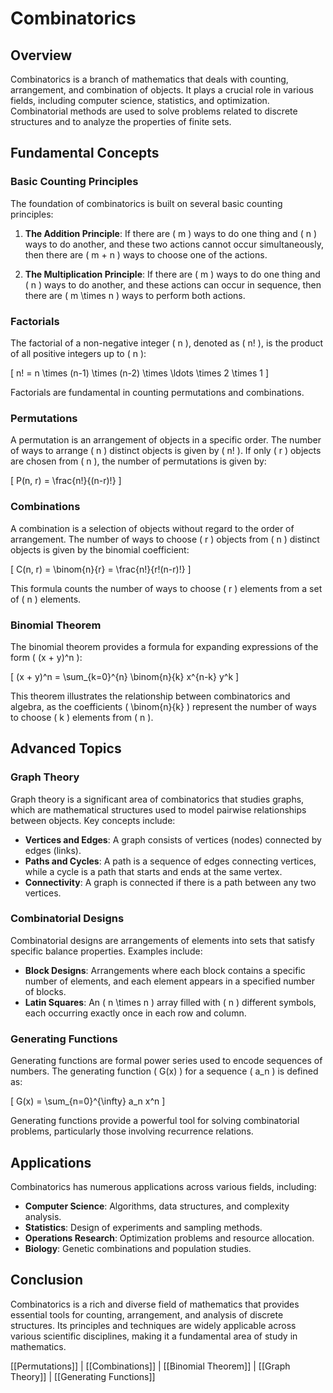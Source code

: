 
# Combinatorics

## Overview
Combinatorics is a branch of mathematics that deals with counting, arrangement, and combination of objects. It plays a crucial role in various fields, including computer science, statistics, and optimization. Combinatorial methods are used to solve problems related to discrete structures and to analyze the properties of finite sets.

## Fundamental Concepts

### Basic Counting Principles
The foundation of combinatorics is built on several basic counting principles:

1. **The Addition Principle**: If there are \( m \) ways to do one thing and \( n \) ways to do another, and these two actions cannot occur simultaneously, then there are \( m + n \) ways to choose one of the actions.

2. **The Multiplication Principle**: If there are \( m \) ways to do one thing and \( n \) ways to do another, and these actions can occur in sequence, then there are \( m \times n \) ways to perform both actions.

### Factorials
The factorial of a non-negative integer \( n \), denoted as \( n! \), is the product of all positive integers up to \( n \):

\[
n! = n \times (n-1) \times (n-2) \times \ldots \times 2 \times 1
\]

Factorials are fundamental in counting permutations and combinations.

### Permutations
A permutation is an arrangement of objects in a specific order. The number of ways to arrange \( n \) distinct objects is given by \( n! \). If only \( r \) objects are chosen from \( n \), the number of permutations is given by:

\[
P(n, r) = \frac{n!}{(n-r)!}
\]

### Combinations
A combination is a selection of objects without regard to the order of arrangement. The number of ways to choose \( r \) objects from \( n \) distinct objects is given by the binomial coefficient:

\[
C(n, r) = \binom{n}{r} = \frac{n!}{r!(n-r)!}
\]

This formula counts the number of ways to choose \( r \) elements from a set of \( n \) elements.

### Binomial Theorem
The binomial theorem provides a formula for expanding expressions of the form \( (x + y)^n \):

\[
(x + y)^n = \sum_{k=0}^{n} \binom{n}{k} x^{n-k} y^k
\]

This theorem illustrates the relationship between combinatorics and algebra, as the coefficients \( \binom{n}{k} \) represent the number of ways to choose \( k \) elements from \( n \).

## Advanced Topics

### Graph Theory
Graph theory is a significant area of combinatorics that studies graphs, which are mathematical structures used to model pairwise relationships between objects. Key concepts include:

- **Vertices and Edges**: A graph consists of vertices (nodes) connected by edges (links).
- **Paths and Cycles**: A path is a sequence of edges connecting vertices, while a cycle is a path that starts and ends at the same vertex.
- **Connectivity**: A graph is connected if there is a path between any two vertices.

### Combinatorial Designs
Combinatorial designs are arrangements of elements into sets that satisfy specific balance properties. Examples include:

- **Block Designs**: Arrangements where each block contains a specific number of elements, and each element appears in a specified number of blocks.
- **Latin Squares**: An \( n \times n \) array filled with \( n \) different symbols, each occurring exactly once in each row and column.

### Generating Functions
Generating functions are formal power series used to encode sequences of numbers. The generating function \( G(x) \) for a sequence \( a_n \) is defined as:

\[
G(x) = \sum_{n=0}^{\infty} a_n x^n
\]

Generating functions provide a powerful tool for solving combinatorial problems, particularly those involving recurrence relations.

## Applications
Combinatorics has numerous applications across various fields, including:

- **Computer Science**: Algorithms, data structures, and complexity analysis.
- **Statistics**: Design of experiments and sampling methods.
- **Operations Research**: Optimization problems and resource allocation.
- **Biology**: Genetic combinations and population studies.

## Conclusion
Combinatorics is a rich and diverse field of mathematics that provides essential tools for counting, arrangement, and analysis of discrete structures. Its principles and techniques are widely applicable across various scientific disciplines, making it a fundamental area of study in mathematics.

[[Permutations]] | [[Combinations]] | [[Binomial Theorem]] | [[Graph Theory]] | [[Generating Functions]]
